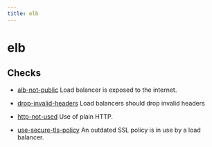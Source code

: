 ```yaml
---
title: elb
---
```


# elb

## Checks


- [alb-not-public](alb-not-public) Load balancer is exposed to the internet.

- [drop-invalid-headers](drop-invalid-headers) Load balancers should drop invalid headers

- [http-not-used](http-not-used) Use of plain HTTP.

- [use-secure-tls-policy](use-secure-tls-policy) An outdated SSL policy is in use by a load balancer.




